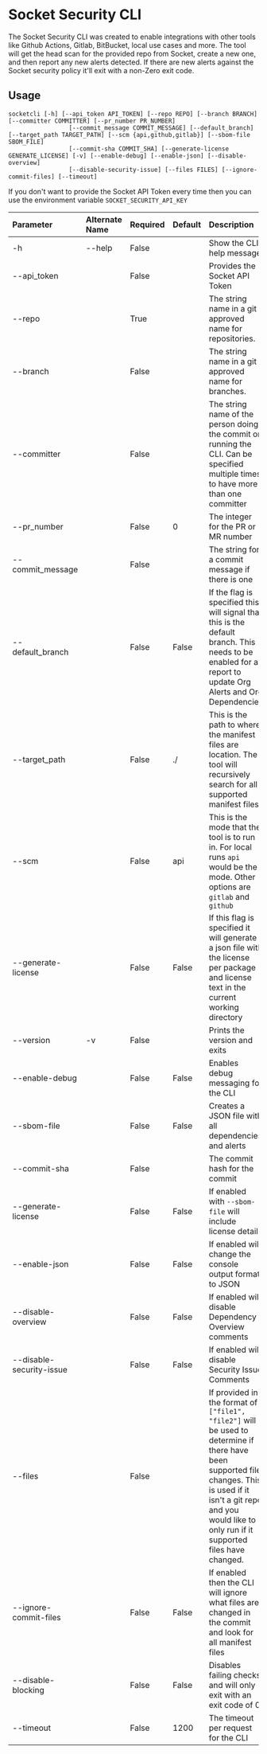 # Socket Security CLI

The Socket Security CLI was created to enable integrations with other tools like Github Actions, Gitlab, BitBucket, local use cases and more. The tool will get the head scan for the provided repo from Socket, create a new one, and then report any new alerts detected. If there are new alerts against the Socket security policy it'll exit with a non-Zero exit code.

## Usage

```` shell
socketcli [-h] [--api_token API_TOKEN] [--repo REPO] [--branch BRANCH] [--committer COMMITTER] [--pr_number PR_NUMBER]
                 [--commit_message COMMIT_MESSAGE] [--default_branch] [--target_path TARGET_PATH] [--scm {api,github,gitlab}] [--sbom-file SBOM_FILE]
                 [--commit-sha COMMIT_SHA] [--generate-license GENERATE_LICENSE] [-v] [--enable-debug] [--enable-json] [--disable-overview]
                 [--disable-security-issue] [--files FILES] [--ignore-commit-files] [--timeout]
````

If you don't want to provide the Socket API Token every time then you can use the environment variable `SOCKET_SECURITY_API_KEY`


| Parameter                | Alternate Name | Required | Default | Description                                                                                                                                                                                                                   |
|:-------------------------|:---------------|:---------|:--------|:------------------------------------------------------------------------------------------------------------------------------------------------------------------------------------------------------------------------------|
| -h                       | --help         | False    |         | Show the CLI help message                                                                                                                                                                                                     |
| --api_token              |                | False    |         | Provides the Socket API Token                                                                                                                                                                                                 |
| --repo                   |                | True     |         | The string name in a git approved name for repositories.                                                                                                                                                                      |
| --branch                 |                | False    |         | The string name in a git approved name for branches.                                                                                                                                                                          |
| --committer              |                | False    |         | The string name of the person doing the commit or running the CLI. Can be specified multiple times to have more than one committer                                                                                            |
| --pr_number              |                | False    | 0       | The integer for the PR or MR number                                                                                                                                                                                           |
| --commit_message         |                | False    |         | The string for a commit message if there is one                                                                                                                                                                               |
| --default_branch         |                | False    | False   | If the flag is specified this will signal that this is the default branch. This needs to be enabled for a report to update Org Alerts and Org Dependencies                                                                    |
| --target_path            |                | False    | ./      | This is the path to where the manifest files are location. The tool will recursively search for all supported manifest files                                                                                                  |
| --scm                    |                | False    | api     | This is the mode that the tool is to run in. For local runs `api` would be the mode. Other options are `gitlab` and `github`                                                                                                  |
| --generate-license       |                | False    | False   | If this flag is specified it will generate a json file with the license per package and license text in the current working directory                                                                                         |
| --version                | -v             | False    |         | Prints the version and exits                                                                                                                                                                                                  |
| --enable-debug           |                | False    | False   | Enables debug messaging for the CLI                                                                                                                                                                                           |
| --sbom-file              |                | False    | False   | Creates a JSON file with all dependencies and alerts                                                                                                                                                                          |
| --commit-sha             |                | False    |         | The commit hash for the commit                                                                                                                                                                                                |
| --generate-license       |                | False    | False   | If enabled with `--sbom-file` will include license details                                                                                                                                                                    |
| --enable-json            |                | False    | False   | If enabled will change the console output format to JSON                                                                                                                                                                      |
| --disable-overview       |                | False    | False   | If enabled will disable Dependency Overview comments                                                                                                                                                                          |
| --disable-security-issue |                | False    | False   | If enabled will disable Security Issue Comments                                                                                                                                                                               |
| --files                  |                | False    |         | If provided in the format of `["file1", "file2"]` will be used to determine if there have been supported file changes. This is used if it isn't a git repo and you would like to only run if it supported files have changed. |
| --ignore-commit-files    |                | False    | False   | If enabled then the CLI will ignore what files are changed in the commit and look for all manifest files                                                                                                                      |
| --disable-blocking       |                | False    | False   | Disables failing checks and will only exit with an exit code of 0                                                                                                                                                             |
| --timeout                |                | False    | 1200    | The timeout per request for the CLI                                                                                                                                                                                           |
